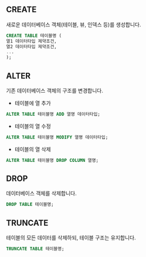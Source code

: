 ## CREATE
새로운 데이터베이스 객체(테이블, 뷰, 인덱스 등)를 생성합니다.
```sql
CREATE TABLE 테이블명 (
열1 데이터타입 제약조건,
열2 데이터타입 제약조건,
...
);
```

## ALTER
기존 데이터베이스 객체의 구조를 변경합니다.
- 테이블에 열 추가
```sql
ALTER TABLE 테이블명 ADD 열명 데이터타입;
```

- 테이블의 열 수정
```sql
ALTER TABLE 테이블명 MODIFY 열명 데이터타입;
```

- 테이블의 열 삭제
```sql
ALTER TABLE 테이블명 DROP COLUMN 열명;
```

## DROP
데이터베이스 객체를 삭제합니다.
```sql
DROP TABLE 테이블명;
```

## TRUNCATE
테이블의 모든 데이터를 삭제하되, 테이블 구조는 유지합니다.
```sql
TRUNCATE TABLE 테이블명;
```
